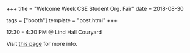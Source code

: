 +++
title = "Welcome Week CSE Student Org. Fair"
date = 2018-08-30

tags = ["booth"]
template = "post.html"
+++

12:30 - 4:30 PM @ Lind Hall Couryard

<!-- more -->

Visit [this page](https://www.ofyp.umn.edu/welcome-programs/welcome-week) for more info.

